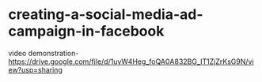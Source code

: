 # creating-a-social-media-ad-campaign-in-facebook
video demonstration-https://drive.google.com/file/d/1uyW4Heg_foQA0A832BG_IT1ZjZrKsG9N/view?usp=sharing
